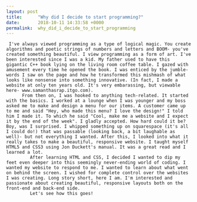```yaml
---
layout: post
title:      "Why did I decide to start programming?"
date:       2018-10-11 14:33:58 +0000
permalink:  why_did_i_decide_to_start_programming
---
```


     I've always viewed programming as a type of logical magic. You create algorithms and poetic strings of numbers and letters and BOOM- you've created something beautiful. I view programming as a form of art. I've been interested since I was a kid. My father used to have this gigantic C++ book lying on the living room coffee table. I gazed with amusement every time he opened the book. I was enticed by the jumble-words I saw on the page and how he transformed this mishmash of what looks like nonsense into something innovative. (In fact, I made a website at only ten years old. It's very embarassing, but viewable here- www.samanthasrap.itgo.com).
		  From then on, I was hooked to anything tech-related. It started with the basics. I worked at a lounge when I was younger and my boss asked me to make and design a menu for our items. A customer came up to me and said "Hey, who made this menu? I love the design!" I told him I made it. To which he said "Cool, make me a website and I expect it by the end of the week". I gladly accepted. How hard could it be? Boy, was I surprised. I whipped something up on squarespace (it's all I could do!) that was passable (looking back, a bit laughable as well)- but not everything I wanted. After this, I looked into what it really takes to make a beautiful, responsive website. I taught myself HTML5 and CSS3 using Jon Duckett's manual. It was a great read and I learned a lot. 
			 After learning HTML and CSS, I decided I wanted to dip my feet even deeper into this seemingly never-ending world of coding. I wanted my website to respond to me. I wanted to learn about what went on behind the screen. I wished for complete control over the websites I was creating. Long story short, here I am. I'm interested and passionate about creating beautiful, responsive layouts both on the front-end and back-end side.
			 Let's see how this goes!
